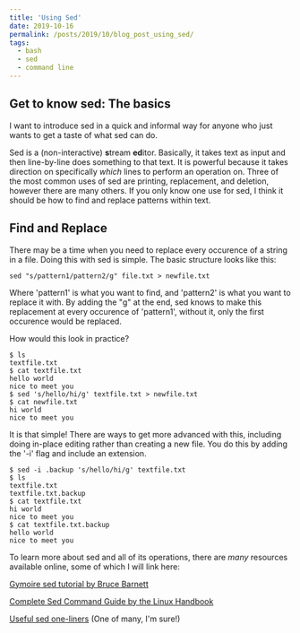 ```yaml
---
title: 'Using Sed'
date: 2019-10-16
permalink: /posts/2019/10/blog_post_using_sed/
tags:
  - bash
  - sed
  - command line
---
```



Get to know sed: The basics
---------------------------
I want to introduce sed in a quick and informal way for anyone who just wants to get a taste of what sed can do. 

Sed is a (non-interactive) **s**tream **ed**itor. Basically, it takes text as input and then line-by-line does something to that text. It is powerful because it takes direction on specifically *which* lines to perform an operation on. Three of the most common uses of sed are printing, replacement, and deletion, however there are many others. If you only know one use for sed, I think it should be how to find and replace patterns within text.


Find and Replace
-----------------
There may be a time when you need to replace every occurence of a string in a file. Doing this with sed is simple. The basic structure looks like this:

`sed "s/pattern1/pattern2/g" file.txt > newfile.txt`

Where 'pattern1' is what you want to find, and 'pattern2' is what you want to replace it with. By adding the "g" at the end, sed knows to make this replacement at every occurence of 'pattern1', without it, only the first occurence would be replaced.

How would this look in practice?

```console
$ ls
textfile.txt
$ cat textfile.txt
hello world
nice to meet you
$ sed 's/hello/hi/g' textfile.txt > newfile.txt
$ cat newfile.txt
hi world
nice to meet you
```

It is that simple! There are ways to get more advanced with this, including doing in-place editing rather than creating a new file. You do this by adding the '-i' flag and include an extension.

```console
$ sed -i .backup 's/hello/hi/g' textfile.txt
$ ls
textfile.txt
textfile.txt.backup
$ cat textfile.txt
hi world
nice to meet you
$ cat textfile.txt.backup
hello world
nice to meet you
```

To learn more about sed and all of its operations, there are *many* resources available online, some of which I will link here:

[Gymoire sed tutorial by Bruce Barnett](http://www.grymoire.com/unix/sed.html) 

[Complete Sed Command Guide by the Linux Handbook](https://linuxhandbook.com/sed-reference-guide/)

[Useful sed one-liners](http://sed.sourceforge.net/sed1line.txt) (One of many, I'm sure!) 
